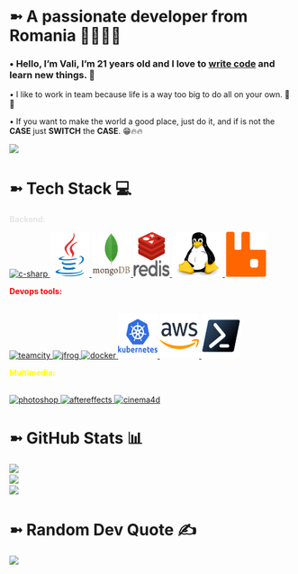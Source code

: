 #                               ➼ A passionate developer from Romania 👨‍💻🇷🇴
### • Hello, I’m Vali, I’m 21 years old and I love to <ins>write code</ins> and learn new things. 💫
• I like to work in team because life is a way too big to do all on your own. 👥👥 

• If you want to make the world a good place, just do it, and if is not the <b>CASE</b> just
<b>SWITCH</b> the <b>CASE</b>. 😁🔥🔥

![](https://visitcount.itsvg.in/api?id=GSV472002&icon=0&color=0)
# ➼ Tech Stack 💻
<span style="color: #E5E4E4;"><b>Backend:</b></span>
<p align="left">
  <!--C#-->
  <a href="https://dotnet.microsoft.com/en-us/learn/csharp" target="_blank" rel="noreferrer"> <img src="https://static-00.iconduck.com/assets.00/c-sharp-c-icon-1822x2048-wuf3ijab.png" alt="c-sharp" width="70" height="80"/> </a>
  <!--JAVA-->
  <a href="https://www.java.com" target="_blank" rel="noreferrer"> <img src="https://raw.githubusercontent.com/devicons/devicon/master/icons/java/java-original.svg" alt="java" width="70" height="80"/> </a>
  <!--MONGODB-->
  <a href="https://www.mongodb.com/" target="_blank" rel="noreferrer"> <img src="https://raw.githubusercontent.com/devicons/devicon/master/icons/mongodb/mongodb-original-wordmark.svg" alt="mongodb" width="70" height="80"/> </a>
  <!--REDIS-->
  <a href="https://redis.io/docs/latest/develop/use/client-side-caching/" target="_blank" rel="noreferrer"> <img src="https://raw.githubusercontent.com/devicons/devicon/master/icons/redis/redis-original-wordmark.svg" alt="redis" width="65" height="80"/> </a>
  <!--LINUX-->
  <a href="https://www.linux.org/" target="_blank" rel="noreferrer"> <img src="https://raw.githubusercontent.com/devicons/devicon/master/icons/linux/linux-original.svg" alt="linux" width="90" height="80"/> </a>
  <!--RABBIT-->
  <a href="https://www.rabbitmq.com/" target="_blank" rel="noreferrer"> <img src="https://raw.githubusercontent.com/devicons/devicon/master/icons/rabbitmq/rabbitmq-original.svg" alt="rabbit-mq" width="75" height="80"/> </a>

</p>
<span style="color:red;"><b>Devops tools:</b></span><br><br>
<p align="left">
  <!--TEAMCITY-->
  <a href="https://www.jetbrains.com/teamcity/download/" target="_blank" rel="noreferrer"> <img src="https://cdn.worldvectorlogo.com/logos/teamcity-icon.svg" alt="teamcity" width="70" height="80"/> </a>
  <!--JFROG-->
  <a href="https://jfrog.com/" target="_blank" rel="noreferrer"> <img src="https://seeklogo.com/images/J/jfrog-logo-BECF90A154-seeklogo.com.png" alt="jfrog" width="73" height="80"/> </a>
  <!--DOCKER-->
  <a href="https://www.docker.com/" target="_blank" rel="noreferrer"> <img src="https://openwrt.org/_media/media/homepage-docker-logo.png" alt="docker" width="80" height="80"/> </a>
  <!--KUBERNETES-->
  <a href="https://kubernetes.io/" target="_blank" rel="noreferrer"> <img src="https://raw.githubusercontent.com/devicons/devicon/master/icons/kubernetes/kubernetes-plain-wordmark.svg" alt="kubernetes" width="70" height="80"/> </a>
  <!--AWS-->
  <a href="https://aws.amazon.com/" target="_blank" rel="noreferrer"> <img src="https://raw.githubusercontent.com/devicons/devicon/master/icons/amazonwebservices/amazonwebservices-original-wordmark.svg" alt="amazonwebservices" width="70" height="80"/> </a>
  <!--BASH-->
  <a href="https://www.geeksforgeeks.org/bash-scripting-introduction-to-bash-and-bash-scripting/" target="_blank" rel="noreferrer"> <img src="https://raw.githubusercontent.com/devicons/devicon/master/icons/powershell/powershell-original.svg" alt="amazonwebservices" width="70" height="80"/> </a>
</p>
<span style="color:yellow;"><b>Multimedia:</b></span><br><br>
<p align="left">
  <!--PHOTOSHOP-->
  <a href="https://www.photoshop.com/en" target="_blank" rel="noreferrer"> <img src="https://upload.wikimedia.org/wikipedia/commons/a/af/Adobe_Photoshop_CC_icon.svg" alt="photoshop" width="75" height="80"/> </a>
  <!--AFTER EFFECTS-->
  <a href="https://www.adobe.com/products/aftereffects.html" target="_blank" rel="noreferrer"> <img src="https://upload.wikimedia.org/wikipedia/commons/c/cb/Adobe_After_Effects_CC_icon.svg" alt="aftereffects" width="75" height="80"/> </a>
  <!--CINEMA4D-->
  <a href="https://www.maxon.net/en/cinema-4d" target="_blank" rel="noreferrer"> <img src="https://cdn.freelogovectors.net/wp-content/uploads/2023/05/cinema-4d-logo-freelogovectors.net_.png" alt="cinema4d" width=85" height="80"/> </a>
</p>

# ➼ GitHub Stats 📊
![](https://github-readme-stats.vercel.app/api?username=GSV472002&theme=gruvbox&hide_border=true&include_all_commits=false&count_private=false)<br/>
![](https://github-readme-streak-stats.herokuapp.com/?user=GSV472002&theme=gruvbox&hide_border=true)<br/>
![](https://github-readme-stats.vercel.app/api/top-langs/?username=GSV472002&theme=gruvbox&hide_border=true&include_all_commits=false&count_private=false&layout=compact)

# ➼ Random Dev Quote ✍️
![](https://quotes-github-readme.vercel.app/api?type=horizontal&theme=tokyonight)
